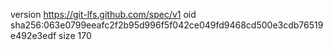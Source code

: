 version https://git-lfs.github.com/spec/v1
oid sha256:063e0799eeafc2f2b95d996f5f042ce049fd9468cd500e3cdb76519e492e3edf
size 170

